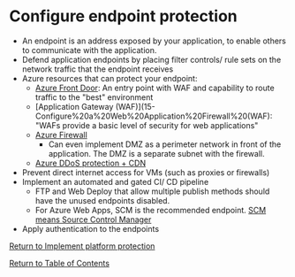 # Configure endpoint protection

* An endpoint is an address exposed by your application, to enable others to communicate with the application.
* Defend application endpoints by placing filter controls/ rule sets on the network traffic that the endpoint receives
* Azure resources that can protect your endpoint:
   * [Azure Front Door](14-Configure%20Azure%20Front%20Door%20service%20as%20an%20Application%20Gateway.md): An entry point with WAF and capability to route traffic to the "best" environment
   * [Application Gateway (WAF)](15-Configure%20a%20Web%20Application%20Firewall%20(WAF): "WAFs provide a basic level of security for web applications"
   * [Azure Firewall](12-Create%20and%20configure%20Azure%20Firewall.md)
        * Can even implement DMZ as a perimeter network in front of the application. The DMZ is a separate subnet with the firewall.
   * [Azure DDoS protection + CDN](19-Implement%20DDoS%20protection.md)
* Prevent direct internet access for VMs (such as proxies or firewalls)
* Implement an automated and gated CI/ CD pipeline
   * FTP and Web Deploy that allow multiple publish methods should have the unused endpoints disabled. 
   * For Azure Web Apps, SCM is the recommended endpoint. [SCM means Source Control Manager](https://azure.github.io/AppService/2021/03/03/Custom-domain-for-scm-site.html)
* Apply authentication to the endpoints


[Return to Implement platform protection](README.md)

[Return to Table of Contents](../README.md)
